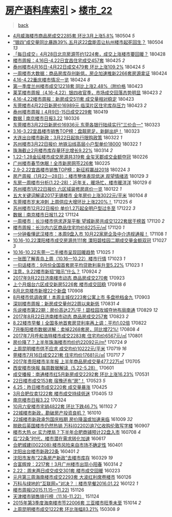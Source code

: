 [房产语料库索引](../../README.md)  > [楼市_22](楼市_22.md)
====
> [back](../README.md)

- [4月威海楼市商品房成交2285套 环比3月上涨5.8%](http://jkwz.applinzi.com/ittc/7099253432454218759.html#4%E6%9C%88%E5%A8%81%E6%B5%B7%E6%A5%BC%E5%B8%82%E5%95%86%E5%93%81%E6%88%BF%E6%88%90%E4%BA%A42285%E5%A5%97+%E7%8E%AF%E6%AF%943%E6%9C%88%E4%B8%8A%E6%B6%A85.8%25) 180504 *5* 
- [“银四”成交量同比暴跌39%,五月这22盘能否让杭州楼市起死回生？](http://jkwz.applinzi.com/ittc/7099192179467748359.html#%E2%80%9C%E9%93%B6%E5%9B%9B%E2%80%9D%E6%88%90%E4%BA%A4%E9%87%8F%E5%90%8C%E6%AF%94%E6%9A%B4%E8%B7%8C39%25%2C%E4%BA%94%E6%9C%88%E8%BF%9922%E7%9B%98%E8%83%BD%E5%90%A6%E8%AE%A9%E6%9D%AD%E5%B7%9E%E6%A5%BC%E5%B8%82%E8%B5%B7%E6%AD%BB%E5%9B%9E%E7%94%9F%EF%BC%9F) 180504 *13* 
- [「每日成交」4月28日北京房源签约1224套，成交上涨楼市要回暖？](http://jkwz.applinzi.com/ittc/7096957337858475024.html#%E3%80%8C%E6%AF%8F%E6%97%A5%E6%88%90%E4%BA%A4%E3%80%8D4%E6%9C%8828%E6%97%A5%E5%8C%97%E4%BA%AC%E6%88%BF%E6%BA%90%E7%AD%BE%E7%BA%A61224%E5%A5%97%EF%BC%8C%E6%88%90%E4%BA%A4%E4%B8%8A%E6%B6%A8%E6%A5%BC%E5%B8%82%E8%A6%81%E5%9B%9E%E6%9A%96%EF%BC%9F) 180428  
- [楼市周报：4.16日-4.22日宜昌住宅成交457套](http://jkwz.applinzi.com/ittc/7095848735814976528.html#%E6%A5%BC%E5%B8%82%E5%91%A8%E6%8A%A5%EF%BC%9A4.16%E6%97%A5-4.22%E6%97%A5%E5%AE%9C%E6%98%8C%E4%BD%8F%E5%AE%85%E6%88%90%E4%BA%A4457%E5%A5%97) 180425 *2* 
- [泰州楼市4月16日-4月22日成交479套 环比上涨109.2%](http://jkwz.applinzi.com/ittc/7095568084993836049.html#%E6%B3%B0%E5%B7%9E%E6%A5%BC%E5%B8%824%E6%9C%8816%E6%97%A5-4%E6%9C%8822%E6%97%A5%E6%88%90%E4%BA%A4479%E5%A5%97+%E7%8E%AF%E6%AF%94%E4%B8%8A%E6%B6%A8109.2%25) 180424 *5* 
- [一周楼市大数据：商品房库存创新低，房企加速推新2266套房源拿证](http://jkwz.applinzi.com/ittc/7095473018547733520.html#%E4%B8%80%E5%91%A8%E6%A5%BC%E5%B8%82%E5%A4%A7%E6%95%B0%E6%8D%AE%EF%BC%9A%E5%95%86%E5%93%81%E6%88%BF%E5%BA%93%E5%AD%98%E5%88%9B%E6%96%B0%E4%BD%8E%EF%BC%8C%E6%88%BF%E4%BC%81%E5%8A%A0%E9%80%9F%E6%8E%A8%E6%96%B02266%E5%A5%97%E6%88%BF%E6%BA%90%E6%8B%BF%E8%AF%81) 180424  
- [4.16-4.22重庆楼市情况一览](http://jkwz.applinzi.com/ittc/7095474741148386320.html#4.16-4.22%E9%87%8D%E5%BA%86%E6%A5%BC%E5%B8%82%E6%83%85%E5%86%B5%E4%B8%80%E8%A7%88) 180424 *8* 
- [第一季度兰州楼市成交12218套 同比上涨2.48%（附价格](http://jkwz.applinzi.com/ittc/7095218831788344337.html#%E7%AC%AC%E4%B8%80%E5%AD%A3%E5%BA%A6%E5%85%B0%E5%B7%9E%E6%A5%BC%E5%B8%82%E6%88%90%E4%BA%A412218%E5%A5%97+%E5%90%8C%E6%AF%94%E4%B8%8A%E6%B6%A82.48%25%EF%BC%88%E9%99%84%E4%BB%B7%E6%A0%BC) 180423  
- [莱芜楼市周报（4.16-4.22）银四收官季，市场成交回落态势明显](http://jkwz.applinzi.com/ittc/7095213582130349067.html#%E8%8E%B1%E8%8A%9C%E6%A5%BC%E5%B8%82%E5%91%A8%E6%8A%A5%EF%BC%884.16-4.22%EF%BC%89%E9%93%B6%E5%9B%9B%E6%94%B6%E5%AE%98%E5%AD%A3%EF%BC%8C%E5%B8%82%E5%9C%BA%E6%88%90%E4%BA%A4%E5%9B%9E%E8%90%BD%E6%80%81%E5%8A%BF%E6%98%8E%E6%98%BE) 180423 *2* 
- [4.16-4.22楼市周报：新房成交511套 成交量相对稳定](http://jkwz.applinzi.com/ittc/7095182856693482513.html#4.16-4.22%E6%A5%BC%E5%B8%82%E5%91%A8%E6%8A%A5%EF%BC%9A%E6%96%B0%E6%88%BF%E6%88%90%E4%BA%A4511%E5%A5%97+%E6%88%90%E4%BA%A4%E9%87%8F%E7%9B%B8%E5%AF%B9%E7%A8%B3%E5%AE%9A) 180423  
- [东莞楼市4月22日新房价16989元 临深片区住宅库存压力](http://jkwz.applinzi.com/ittc/7095137533921068039.html#%E4%B8%9C%E8%8E%9E%E6%A5%BC%E5%B8%824%E6%9C%8822%E6%97%A5%E6%96%B0%E6%88%BF%E4%BB%B716989%E5%85%83+%E4%B8%B4%E6%B7%B1%E7%89%87%E5%8C%BA%E4%BD%8F%E5%AE%85%E5%BA%93%E5%AD%98%E5%8E%8B%E5%8A%9B) 180423 *2* 
- [泰州楼市周报丨4月9日-15日成交229套](http://jkwz.applinzi.com/ittc/7093685397605581835.html#%E6%B3%B0%E5%B7%9E%E6%A5%BC%E5%B8%82%E5%91%A8%E6%8A%A5%E4%B8%A84%E6%9C%889%E6%97%A5-15%E6%97%A5%E6%88%90%E4%BA%A4229%E5%A5%97) 180419  
- [数据 | 南京楼市日报3.22](http://jkwz.applinzi.com/ittc/7084794309482382352.html#%E6%95%B0%E6%8D%AE+%7C+%E5%8D%97%E4%BA%AC%E6%A5%BC%E5%B8%82%E6%97%A5%E6%8A%A53.22) 180326  
- [东莞楼市3月22日新房价16936元 东莞各银行陆续实行&quot;三价合一&quot;](http://jkwz.applinzi.com/ittc/7083692699926660107.html#%E4%B8%9C%E8%8E%9E%E6%A5%BC%E5%B8%823%E6%9C%8822%E6%97%A5%E6%96%B0%E6%88%BF%E4%BB%B716936%E5%85%83+%E4%B8%9C%E8%8E%9E%E5%90%84%E9%93%B6%E8%A1%8C%E9%99%86%E7%BB%AD%E5%AE%9E%E8%A1%8C%26quot%3B%E4%B8%89%E4%BB%B7%E5%90%88%E4%B8%80%26quot%3B) 180323  
- [3.16-3.22宜昌楼市销售TOP榜：盘靓房足，新鲜出炉！](http://jkwz.applinzi.com/ittc/7083713529037456391.html#3.16-3.22%E5%AE%9C%E6%98%8C%E6%A5%BC%E5%B8%82%E9%94%80%E5%94%AETOP%E6%A6%9C%EF%BC%9A%E7%9B%98%E9%9D%93%E6%88%BF%E8%B6%B3%EF%BC%8C%E6%96%B0%E9%B2%9C%E5%87%BA%E7%82%89%EF%BC%81) 180323  
- [大连出台楼市新政：3月22日起执行限购政策](http://jkwz.applinzi.com/ittc/7083345176238228497.html#%E5%A4%A7%E8%BF%9E%E5%87%BA%E5%8F%B0%E6%A5%BC%E5%B8%82%E6%96%B0%E6%94%BF%EF%BC%9A3%E6%9C%8822%E6%97%A5%E8%B5%B7%E6%89%A7%E8%A1%8C%E9%99%90%E8%B4%AD%E6%94%BF%E7%AD%96) 180322 *1* 
- [苏州楼市3月22日报价 地铁沿线高层小户型单价18000](http://jkwz.applinzi.com/ittc/7083189279096570890.html#%E8%8B%8F%E5%B7%9E%E6%A5%BC%E5%B8%823%E6%9C%8822%E6%97%A5%E6%8A%A5%E4%BB%B7+%E5%9C%B0%E9%93%81%E6%B2%BF%E7%BA%BF%E9%AB%98%E5%B1%82%E5%B0%8F%E6%88%B7%E5%9E%8B%E5%8D%95%E4%BB%B718000) 180322 *1* 
- [珠海截止2月楼市库存量环比增长9.22%](http://jkwz.applinzi.com/ittc/7080249154200929297.html#%E7%8F%A0%E6%B5%B7%E6%88%AA%E6%AD%A22%E6%9C%88%E6%A5%BC%E5%B8%82%E5%BA%93%E5%AD%98%E9%87%8F%E7%8E%AF%E6%AF%94%E5%A2%9E%E9%95%BF9.22%25) 180314 *2* 
- [1.22-1.28金坛楼市成交房源共319套 金玺天郡成交金额夺冠](http://jkwz.applinzi.com/ittc/7074355396565533707.html#1.22-1.28%E9%87%91%E5%9D%9B%E6%A5%BC%E5%B8%82%E6%88%90%E4%BA%A4%E6%88%BF%E6%BA%90%E5%85%B1319%E5%A5%97+%E9%87%91%E7%8E%BA%E5%A4%A9%E9%83%A1%E6%88%90%E4%BA%A4%E9%87%91%E9%A2%9D%E5%A4%BA%E5%86%A0) 180226  
- [广州楼市春节休眠！全市新房网签226套](http://jkwz.applinzi.com/ittc/7073935648992265222.html#%E5%B9%BF%E5%B7%9E%E6%A5%BC%E5%B8%82%E6%98%A5%E8%8A%82%E4%BC%91%E7%9C%A0%EF%BC%81%E5%85%A8%E5%B8%82%E6%96%B0%E6%88%BF%E7%BD%91%E7%AD%BE226%E5%A5%97) 180225  
- [2.9-2.22宜昌楼市销售TOP榜：新征程赢战2018](http://jkwz.applinzi.com/ittc/7073571275383768081.html#2.9-2.22%E5%AE%9C%E6%98%8C%E6%A5%BC%E5%B8%82%E9%94%80%E5%94%AETOP%E6%A6%9C%EF%BC%9A%E6%96%B0%E5%BE%81%E7%A8%8B%E8%B5%A2%E6%88%982018) 180224 *3* 
- [房产周报（1月22—28日）：楼市整体表现低迷 观望情绪浓](http://jkwz.applinzi.com/ittc/7064044354417460235.html#%E6%88%BF%E4%BA%A7%E5%91%A8%E6%8A%A5%EF%BC%881%E6%9C%8822%E2%80%9428%E6%97%A5%EF%BC%89%EF%BC%9A%E6%A5%BC%E5%B8%82%E6%95%B4%E4%BD%93%E8%A1%A8%E7%8E%B0%E4%BD%8E%E8%BF%B7+%E8%A7%82%E6%9C%9B%E6%83%85%E7%BB%AA%E6%B5%93) 180129 *3* 
- [东房一周楼市分析(1.22-28)：近年关，暖场忙，楼市暖洋洋](http://jkwz.applinzi.com/ittc/7064000620485149702.html#%E4%B8%9C%E6%88%BF%E4%B8%80%E5%91%A8%E6%A5%BC%E5%B8%82%E5%88%86%E6%9E%90%281.22-28%29%EF%BC%9A%E8%BF%91%E5%B9%B4%E5%85%B3%EF%BC%8C%E6%9A%96%E5%9C%BA%E5%BF%99%EF%BC%8C%E6%A5%BC%E5%B8%82%E6%9A%96%E6%B4%8B%E6%B4%8B) 180129 *6* 
- [苏州楼市1月22日报价 六区域装修房底价一览](http://jkwz.applinzi.com/ittc/7061304846936704010.html#%E8%8B%8F%E5%B7%9E%E6%A5%BC%E5%B8%821%E6%9C%8822%E6%97%A5%E6%8A%A5%E4%BB%B7+%E5%85%AD%E5%8C%BA%E5%9F%9F%E8%A3%85%E4%BF%AE%E6%88%BF%E5%BA%95%E4%BB%B7%E4%B8%80%E8%A7%88) 180122 *1* 
- [五大关键词解读2017无锡楼市 全年房价上涨3022元/平米](http://jkwz.applinzi.com/ittc/7054780217682297872.html#%E4%BA%94%E5%A4%A7%E5%85%B3%E9%94%AE%E8%AF%8D%E8%A7%A3%E8%AF%BB2017%E6%97%A0%E9%94%A1%E6%A5%BC%E5%B8%82+%E5%85%A8%E5%B9%B4%E6%88%BF%E4%BB%B7%E4%B8%8A%E6%B6%A83022%E5%85%83%2F%E5%B9%B3%E7%B1%B3) 180104 *8* 
- [东莞楼市岁末冲刺 上周供应大增环比上涨220%！](http://jkwz.applinzi.com/ittc/7051073604463100945.html#%E4%B8%9C%E8%8E%9E%E6%A5%BC%E5%B8%82%E5%B2%81%E6%9C%AB%E5%86%B2%E5%88%BA+%E4%B8%8A%E5%91%A8%E4%BE%9B%E5%BA%94%E5%A4%A7%E5%A2%9E%E7%8E%AF%E6%AF%94%E4%B8%8A%E6%B6%A8220%25%EF%BC%81) 171225 *6* 
- [苏州楼市12月22日报价 单价1.2万起全明户型过冬至](http://jkwz.applinzi.com/ittc/7049792213448393744.html#%E8%8B%8F%E5%B7%9E%E6%A5%BC%E5%B8%8212%E6%9C%8822%E6%97%A5%E6%8A%A5%E4%BB%B7+%E5%8D%95%E4%BB%B71.2%E4%B8%87%E8%B5%B7%E5%85%A8%E6%98%8E%E6%88%B7%E5%9E%8B%E8%BF%87%E5%86%AC%E8%87%B3) 171222 *3* 
- [数据｜南京楼市日报11.22](http://jkwz.applinzi.com/ittc/7039446820026057745.html#%E6%95%B0%E6%8D%AE%EF%BD%9C%E5%8D%97%E4%BA%AC%E6%A5%BC%E5%B8%82%E6%97%A5%E6%8A%A511.22) 171124  
- [一周楼市｜长沙楼市供求逐渐平衡 望城新房共成交1222套居于榜首](http://jkwz.applinzi.com/ittc/7038091799845930001.html#%E4%B8%80%E5%91%A8%E6%A5%BC%E5%B8%82%EF%BD%9C%E9%95%BF%E6%B2%99%E6%A5%BC%E5%B8%82%E4%BE%9B%E6%B1%82%E9%80%90%E6%B8%90%E5%B9%B3%E8%A1%A1+%E6%9C%9B%E5%9F%8E%E6%96%B0%E6%88%BF%E5%85%B1%E6%88%90%E4%BA%A41222%E5%A5%97%E5%B1%85%E4%BA%8E%E6%A6%9C%E9%A6%96) 171120 *2* 
- [楼市周报：长沙内六区商品住宅均价8225元/㎡](http://jkwz.applinzi.com/ittc/7038080947126273041.html#%E6%A5%BC%E5%B8%82%E5%91%A8%E6%8A%A5%EF%BC%9A%E9%95%BF%E6%B2%99%E5%86%85%E5%85%AD%E5%8C%BA%E5%95%86%E5%93%81%E4%BD%8F%E5%AE%85%E5%9D%87%E4%BB%B78225%E5%85%83%2F%E3%8E%A1) 171120 *1* 
- [一分钟看懂武汉楼市：本周9盘入市 10月22家房企及中介违规通报！](http://jkwz.applinzi.com/ittc/7033599965530686480.html#%E4%B8%80%E5%88%86%E9%92%9F%E7%9C%8B%E6%87%82%E6%AD%A6%E6%B1%89%E6%A5%BC%E5%B8%82%EF%BC%9A%E6%9C%AC%E5%91%A89%E7%9B%98%E5%85%A5%E5%B8%82+10%E6%9C%8822%E5%AE%B6%E6%88%BF%E4%BC%81%E5%8F%8A%E4%B8%AD%E4%BB%8B%E8%BF%9D%E8%A7%84%E9%80%9A%E6%8A%A5%EF%BC%81) 171108 *1* 
- [10.16-10.22溧阳楼市成交房源共111套 溧阳碧桂园二期成交量金额双冠](http://jkwz.applinzi.com/ittc/7029114463918228497.html#10.16-10.22%E6%BA%A7%E9%98%B3%E6%A5%BC%E5%B8%82%E6%88%90%E4%BA%A4%E6%88%BF%E6%BA%90%E5%85%B1111%E5%A5%97+%E6%BA%A7%E9%98%B3%E7%A2%A7%E6%A1%82%E5%9B%AD%E4%BA%8C%E6%9C%9F%E6%88%90%E4%BA%A4%E9%87%8F%E9%87%91%E9%A2%9D%E5%8F%8C%E5%86%A0) 171027 *3* 
- [10.16-10.22东莞一二手楼市呈现回暖趋势](http://jkwz.applinzi.com/ittc/7028317860752000016.html#10.16-10.22%E4%B8%9C%E8%8E%9E%E4%B8%80%E4%BA%8C%E6%89%8B%E6%A5%BC%E5%B8%82%E5%91%88%E7%8E%B0%E5%9B%9E%E6%9A%96%E8%B6%8B%E5%8A%BF) 171025 *1* 
- [一张图了解青岛上周（10.16—10.22）楼市行情](http://jkwz.applinzi.com/ittc/7027682746867123216.html#%E4%B8%80%E5%BC%A0%E5%9B%BE%E4%BA%86%E8%A7%A3%E9%9D%92%E5%B2%9B%E4%B8%8A%E5%91%A8%EF%BC%8810.16%E2%80%9410.22%EF%BC%89%E6%A5%BC%E5%B8%82%E8%A1%8C%E6%83%85) 171023 *1* 
- [一句话楼市：9月份全国首套房平均贷款利率升至5.22%](http://jkwz.applinzi.com/ittc/7027632909031310352.html#%E4%B8%80%E5%8F%A5%E8%AF%9D%E6%A5%BC%E5%B8%82%EF%BC%9A9%E6%9C%88%E4%BB%BD%E5%85%A8%E5%9B%BD%E9%A6%96%E5%A5%97%E6%88%BF%E5%B9%B3%E5%9D%87%E8%B4%B7%E6%AC%BE%E5%88%A9%E7%8E%87%E5%8D%87%E8%87%B35.22%25) 171023 *1* 
- [注意，9.22楼市新招“暗示”什么？](http://jkwz.applinzi.com/ittc/7016971792990864401.html#%E6%B3%A8%E6%84%8F%EF%BC%8C9.22%E6%A5%BC%E5%B8%82%E6%96%B0%E6%8B%9B%E2%80%9C%E6%9A%97%E7%A4%BA%E2%80%9D%E4%BB%80%E4%B9%88%EF%BC%9F) 170924 *2* 
- [2017年9月22日济南楼市动态 商品房成交270套](http://jkwz.applinzi.com/ittc/7016467603269354513.html#2017%E5%B9%B49%E6%9C%8822%E6%97%A5%E6%B5%8E%E5%8D%97%E6%A5%BC%E5%B8%82%E5%8A%A8%E6%80%81+%E5%95%86%E5%93%81%E6%88%BF%E6%88%90%E4%BA%A4270%E5%A5%97) 170923  
- [上个月烟台六区成交新房5226套 楼市成交回稳](http://jkwz.applinzi.com/ittc/7014581755137491985.html#%E4%B8%8A%E4%B8%AA%E6%9C%88%E7%83%9F%E5%8F%B0%E5%85%AD%E5%8C%BA%E6%88%90%E4%BA%A4%E6%96%B0%E6%88%BF5226%E5%A5%97+%E6%A5%BC%E5%B8%82%E6%88%90%E4%BA%A4%E5%9B%9E%E7%A8%B3) 170918 *6* 
- [8月北京楼市新增22个新盘](http://jkwz.applinzi.com/ittc/7010894341818811153.html#8%E6%9C%88%E5%8C%97%E4%BA%AC%E6%A5%BC%E5%B8%82%E6%96%B0%E5%A2%9E22%E4%B8%AA%E6%96%B0%E7%9B%98) 170908  
- [8月楼市低调收尾！本周主城仅223套公寓上市 多盘抢档金九](http://jkwz.applinzi.com/ittc/7009110015548589073.html#8%E6%9C%88%E6%A5%BC%E5%B8%82%E4%BD%8E%E8%B0%83%E6%94%B6%E5%B0%BE%EF%BC%81%E6%9C%AC%E5%91%A8%E4%B8%BB%E5%9F%8E%E4%BB%85223%E5%A5%97%E5%85%AC%E5%AF%93%E4%B8%8A%E5%B8%82+%E5%A4%9A%E7%9B%98%E6%8A%A2%E6%A1%A3%E9%87%91%E4%B9%9D) 170903  
- [深圳楼市周报：新房成交量创22周以来新低](http://jkwz.applinzi.com/ittc/7008060738219017233.html#%E6%B7%B1%E5%9C%B3%E6%A5%BC%E5%B8%82%E5%91%A8%E6%8A%A5%EF%BC%9A%E6%96%B0%E6%88%BF%E6%88%90%E4%BA%A4%E9%87%8F%E5%88%9B22%E5%91%A8%E4%BB%A5%E6%9D%A5%E6%96%B0%E4%BD%8E) 170831 *4* 
- [乐说楼市第22期：房价高达2万/平！碧桂园攻城夺地布局南通](http://jkwz.applinzi.com/ittc/7007233140131890193.html#%E4%B9%90%E8%AF%B4%E6%A5%BC%E5%B8%82%E7%AC%AC22%E6%9C%9F%EF%BC%9A%E6%88%BF%E4%BB%B7%E9%AB%98%E8%BE%BE2%E4%B8%87%2F%E5%B9%B3%EF%BC%81%E7%A2%A7%E6%A1%82%E5%9B%AD%E6%94%BB%E5%9F%8E%E5%A4%BA%E5%9C%B0%E5%B8%83%E5%B1%80%E5%8D%97%E9%80%9A) 170829 *12* 
- [2017年8月22日济南楼市动态 商品房成交257套](http://jkwz.applinzi.com/ittc/7004930329092293649.html#2017%E5%B9%B48%E6%9C%8822%E6%97%A5%E6%B5%8E%E5%8D%97%E6%A5%BC%E5%B8%82%E5%8A%A8%E6%80%81+%E5%95%86%E5%93%81%E6%88%BF%E6%88%90%E4%BA%A4257%E5%A5%97) 170823 *2* 
- [8.22楼市早餐丨全国多地首套房贷利率再上调：平均1.02倍](http://jkwz.applinzi.com/ittc/7004571814603523088.html#8.22%E6%A5%BC%E5%B8%82%E6%97%A9%E9%A4%90%E4%B8%A8%E5%85%A8%E5%9B%BD%E5%A4%9A%E5%9C%B0%E9%A6%96%E5%A5%97%E6%88%BF%E8%B4%B7%E5%88%A9%E7%8E%87%E5%86%8D%E4%B8%8A%E8%B0%83%EF%BC%9A%E5%B9%B3%E5%9D%871.02%E5%80%8D) 170822  
- [7月衡阳楼市数据详解：卖掉2268套房，同比增72%!](http://jkwz.applinzi.com/ittc/6999489789798384656.html#7%E6%9C%88%E8%A1%A1%E9%98%B3%E6%A5%BC%E5%B8%82%E6%95%B0%E6%8D%AE%E8%AF%A6%E8%A7%A3%EF%BC%9A%E5%8D%96%E6%8E%892268%E5%A5%97%E6%88%BF%EF%BC%8C%E5%90%8C%E6%AF%94%E5%A2%9E72%25%21) 170808 *4* 
- [2017年7月呼和浩特楼市成交2283套 住宅均价6567元/㎡](http://jkwz.applinzi.com/ittc/6996759372771116049.html#2017%E5%B9%B47%E6%9C%88%E5%91%BC%E5%92%8C%E6%B5%A9%E7%89%B9%E6%A5%BC%E5%B8%82%E6%88%90%E4%BA%A42283%E5%A5%97+%E4%BD%8F%E5%AE%85%E5%9D%87%E4%BB%B76567%E5%85%83%2F%E3%8E%A1) 170801  
- [房价降了？上半年珠海楼市均价约22092元/m²](http://jkwz.applinzi.com/ittc/6993797010027971601.html#%E6%88%BF%E4%BB%B7%E9%99%8D%E4%BA%86%EF%BC%9F%E4%B8%8A%E5%8D%8A%E5%B9%B4%E7%8F%A0%E6%B5%B7%E6%A5%BC%E5%B8%82%E5%9D%87%E4%BB%B7%E7%BA%A622092%E5%85%83%2Fm%C2%B2) 170724 *9* 
- [上周昆明楼市供不应求 成交均价10222元/平米](http://jkwz.applinzi.com/ittc/6992063326396613649.html#%E4%B8%8A%E5%91%A8%E6%98%86%E6%98%8E%E6%A5%BC%E5%B8%82%E4%BE%9B%E4%B8%8D%E5%BA%94%E6%B1%82+%E6%88%90%E4%BA%A4%E5%9D%87%E4%BB%B710222%E5%85%83%2F%E5%B9%B3%E7%B1%B3) 170719 *16* 
- [莞楼市7月16日成交221套 住宅均价17681元/㎡](http://jkwz.applinzi.com/ittc/6991207302496273425.html#%E8%8E%9E%E6%A5%BC%E5%B8%827%E6%9C%8816%E6%97%A5%E6%88%90%E4%BA%A4221%E5%A5%97+%E4%BD%8F%E5%AE%85%E5%9D%87%E4%BB%B717681%E5%85%83%2F%E3%8E%A1) 170717 *7* 
- [2017年贵阳楼市半年报 上半年商品房成交量477.22万㎡](http://jkwz.applinzi.com/ittc/6986754307465413636.html#2017%E5%B9%B4%E8%B4%B5%E9%98%B3%E6%A5%BC%E5%B8%82%E5%8D%8A%E5%B9%B4%E6%8A%A5+%E4%B8%8A%E5%8D%8A%E5%B9%B4%E5%95%86%E5%93%81%E6%88%BF%E6%88%90%E4%BA%A4%E9%87%8F477.22%E4%B8%87%E3%8E%A1) 170705  
- [西安楼市快报 每周数据解读（5.22-5.28）](http://jkwz.applinzi.com/ittc/6974123605376893957.html#%E8%A5%BF%E5%AE%89%E6%A5%BC%E5%B8%82%E5%BF%AB%E6%8A%A5+%E6%AF%8F%E5%91%A8%E6%95%B0%E6%8D%AE%E8%A7%A3%E8%AF%BB%EF%BC%885.22-5.28%EF%BC%89) 170601  
- [成交播报：南通楼市红5月新房成交2292套 环比上涨16.23%](http://jkwz.applinzi.com/ittc/6973891292932080644.html#%E6%88%90%E4%BA%A4%E6%92%AD%E6%8A%A5%EF%BC%9A%E5%8D%97%E9%80%9A%E6%A5%BC%E5%B8%82%E7%BA%A25%E6%9C%88%E6%96%B0%E6%88%BF%E6%88%90%E4%BA%A42292%E5%A5%97+%E7%8E%AF%E6%AF%94%E4%B8%8A%E6%B6%A816.23%25) 170531  
- [22日楼市成交153套 宿豫还有“房”！](http://jkwz.applinzi.com/ittc/6970904164023403525.html#22%E6%97%A5%E6%A5%BC%E5%B8%82%E6%88%90%E4%BA%A4153%E5%A5%97+%E5%AE%BF%E8%B1%AB%E8%BF%98%E6%9C%89%E2%80%9C%E6%88%BF%E2%80%9D%EF%BC%81) 170523 *5* 
- [4.25：昨日楼市成交220套 成交量暴涨](http://jkwz.applinzi.com/ittc/6960478076633875460.html#4.25%EF%BC%9A%E6%98%A8%E6%97%A5%E6%A5%BC%E5%B8%82%E6%88%90%E4%BA%A4220%E5%A5%97+%E6%88%90%E4%BA%A4%E9%87%8F%E6%9A%B4%E6%B6%A8) 170425  
- [3月合肥仅卖1222套 楼市成交持续低迷](http://jkwz.applinzi.com/ittc/6953051749140136964.html#3%E6%9C%88%E5%90%88%E8%82%A5%E4%BB%85%E5%8D%961222%E5%A5%97+%E6%A5%BC%E5%B8%82%E6%88%90%E4%BA%A4%E6%8C%81%E7%BB%AD%E4%BD%8E%E8%BF%B7) 170405 *13* 
- [南京楼市日报3.22](http://jkwz.applinzi.com/ittc/6948536577130234885.html#%E5%8D%97%E4%BA%AC%E6%A5%BC%E5%B8%82%E6%97%A5%E6%8A%A53.22) 170324  
- [10月六安楼市宅销4822套 环比下跌46.7%](http://jkwz.applinzi.com/ittc/6895827636030276612.html#10%E6%9C%88%E5%85%AD%E5%AE%89%E6%A5%BC%E5%B8%82%E5%AE%85%E9%94%804822%E5%A5%97+%E7%8E%AF%E6%AF%94%E4%B8%8B%E8%B7%8C46.7%25) 161102 *7* 
- [22城楼市新政，勘破房产投资良机？](http://jkwz.applinzi.com/ittc/6887433276771271685.html#22%E5%9F%8E%E6%A5%BC%E5%B8%82%E6%96%B0%E6%94%BF%EF%BC%8C%E5%8B%98%E7%A0%B4%E6%88%BF%E4%BA%A7%E6%8A%95%E8%B5%84%E8%89%AF%E6%9C%BA%EF%BC%9F) 161010  
- [22城楼市新政承包国庆档期 房价降温或加速来临](http://jkwz.applinzi.com/ittc/6887082321118757893.html#22%E5%9F%8E%E6%A5%BC%E5%B8%82%E6%96%B0%E6%94%BF%E6%89%BF%E5%8C%85%E5%9B%BD%E5%BA%86%E6%A1%A3%E6%9C%9F+%E6%88%BF%E4%BB%B7%E9%99%8D%E6%B8%A9%E6%88%96%E5%8A%A0%E9%80%9F%E6%9D%A5%E4%B8%B4) 161009 *32* 
- [脱欧后英国楼市仍然热销 万科(02202)逾7亿收购伦敦写字楼](http://jkwz.applinzi.com/ittc/6875061360894936068.html#%E8%84%B1%E6%AC%A7%E5%90%8E%E8%8B%B1%E5%9B%BD%E6%A5%BC%E5%B8%82%E4%BB%8D%E7%84%B6%E7%83%AD%E9%94%80+%E4%B8%87%E7%A7%91%2802202%29%E9%80%BE7%E4%BA%BF%E6%94%B6%E8%B4%AD%E4%BC%A6%E6%95%A6%E5%86%99%E5%AD%97%E6%A5%BC) 160907  
- [楼市大热 or 实力搅局？下半年合肥商铺预计22盘入市](http://jkwz.applinzi.com/ittc/6852436003352216580.html#%E6%A5%BC%E5%B8%82%E5%A4%A7%E7%83%AD+or+%E5%AE%9E%E5%8A%9B%E6%90%85%E5%B1%80%EF%BC%9F%E4%B8%8B%E5%8D%8A%E5%B9%B4%E5%90%88%E8%82%A5%E5%95%86%E9%93%BA%E9%A2%84%E8%AE%A122%E7%9B%98%E5%85%A5%E5%B8%82) 160708 *4* 
- [后“22条”时代，楼市潜在需求转化加速](http://jkwz.applinzi.com/ittc/6844547689005712388.html#%E5%90%8E%E2%80%9C22%E6%9D%A1%E2%80%9D%E6%97%B6%E4%BB%A3%EF%BC%8C%E6%A5%BC%E5%B8%82%E6%BD%9C%E5%9C%A8%E9%9C%80%E6%B1%82%E8%BD%AC%E5%8C%96%E5%8A%A0%E9%80%9F) 160617  
- [合肥城建(002208):楼市风险来自市场不确定性](http://jkwz.applinzi.com/ittc/6816206408710095876.html#%E5%90%88%E8%82%A5%E5%9F%8E%E5%BB%BA%28002208%29%3A%E6%A5%BC%E5%B8%82%E9%A3%8E%E9%99%A9%E6%9D%A5%E8%87%AA%E5%B8%82%E5%9C%BA%E4%B8%8D%E7%A1%AE%E5%AE%9A%E6%80%A7) 160401  
- [沈阳出台楼市新政22条](http://jkwz.applinzi.com/ittc/6815986877186180101.html#%E6%B2%88%E9%98%B3%E5%87%BA%E5%8F%B0%E6%A5%BC%E5%B8%82%E6%96%B0%E6%94%BF22%E6%9D%A1) 160401 *2* 
- [沈阳市发布“22条房产新政”去楼市库存](http://jkwz.applinzi.com/ittc/6814881513367667716.html#%E6%B2%88%E9%98%B3%E5%B8%82%E5%8F%91%E5%B8%83%E2%80%9C22%E6%9D%A1%E6%88%BF%E4%BA%A7%E6%96%B0%E6%94%BF%E2%80%9D%E5%8E%BB%E6%A5%BC%E5%B8%82%E5%BA%93%E5%AD%98) 160329 *19* 
- [合富辉煌：2217套！3月广州楼市出现小阳春](http://jkwz.applinzi.com/ittc/6809565250340783108.html#%E5%90%88%E5%AF%8C%E8%BE%89%E7%85%8C%EF%BC%9A2217%E5%A5%97%EF%BC%813%E6%9C%88%E5%B9%BF%E5%B7%9E%E6%A5%BC%E5%B8%82%E5%87%BA%E7%8E%B0%E5%B0%8F%E9%98%B3%E6%98%A5) 160314 *2* 
- [2.22：周末两日成交成交301套 楼市成交回暖](http://jkwz.applinzi.com/ittc/6801655417830638597.html#2.22%EF%BC%9A%E5%91%A8%E6%9C%AB%E4%B8%A4%E6%97%A5%E6%88%90%E4%BA%A4%E6%88%90%E4%BA%A4301%E5%A5%97+%E6%A5%BC%E5%B8%82%E6%88%90%E4%BA%A4%E5%9B%9E%E6%9A%96) 160223  
- [元月第三周海南楼市成交2293套 大波红利席卷楼市](http://jkwz.applinzi.com/ittc/6791567078754616325.html#%E5%85%83%E6%9C%88%E7%AC%AC%E4%B8%89%E5%91%A8%E6%B5%B7%E5%8D%97%E6%A5%BC%E5%B8%82%E6%88%90%E4%BA%A42293%E5%A5%97+%E5%A4%A7%E6%B3%A2%E7%BA%A2%E5%88%A9%E5%B8%AD%E5%8D%B7%E6%A5%BC%E5%B8%82) 160126  
- [万科与绿地的“互联网+”对决？︱楼市早餐2016.01.22](http://jkwz.applinzi.com/ittc/6790031881231926277.html#%E4%B8%87%E7%A7%91%E4%B8%8E%E7%BB%BF%E5%9C%B0%E7%9A%84%E2%80%9C%E4%BA%92%E8%81%94%E7%BD%91%2B%E2%80%9D%E5%AF%B9%E5%86%B3%EF%BC%9F%EF%B8%B1%E6%A5%BC%E5%B8%82%E6%97%A9%E9%A4%902016.01.22) 160122 *1* 
- [楼市周报(2015.11.15—11.22)](http://jkwz.applinzi.com/ittc/6768905915059405828.html#%E6%A5%BC%E5%B8%82%E5%91%A8%E6%8A%A5%282015.11.15%E2%80%9411.22%29) 151126  
- [天津楼市销售排行榜（11.16-11.22）](http://jkwz.applinzi.com/ittc/6768202418710119429.html#%E5%A4%A9%E6%B4%A5%E6%A5%BC%E5%B8%82%E9%94%80%E5%94%AE%E6%8E%92%E8%A1%8C%E6%A6%9C%EF%BC%8811.16-11.22%EF%BC%89) 151124  
- [2015年第3季度海南楼市签22006套 三亚楼市旺季未至](http://jkwz.applinzi.com/ittc/6753014278664045573.html#2015%E5%B9%B4%E7%AC%AC3%E5%AD%A3%E5%BA%A6%E6%B5%B7%E5%8D%97%E6%A5%BC%E5%B8%82%E7%AD%BE22006%E5%A5%97+%E4%B8%89%E4%BA%9A%E6%A5%BC%E5%B8%82%E6%97%BA%E5%AD%A3%E6%9C%AA%E8%87%B3) 151014 *2* 
- [上周昆明楼市成交1222套 环比涨幅83.21%](http://jkwz.applinzi.com/ittc/547650611397734698.html#%E4%B8%8A%E5%91%A8%E6%98%86%E6%98%8E%E6%A5%BC%E5%B8%82%E6%88%90%E4%BA%A41222%E5%A5%97+%E7%8E%AF%E6%AF%94%E6%B6%A8%E5%B9%8583.21%25) 150308 *9* 
